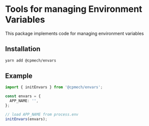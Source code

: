 # Tools for managing Environment Variables

This package implements code for managing environment variables

## Installation

```bash
yarn add @cpmech/envars
```

## Example

```ts
import { initEnvars } from '@cpmech/envars';

const envars = {
  APP_NAME: '',
};

// load APP_NAME from process.env
initEnvars(envars);
```
